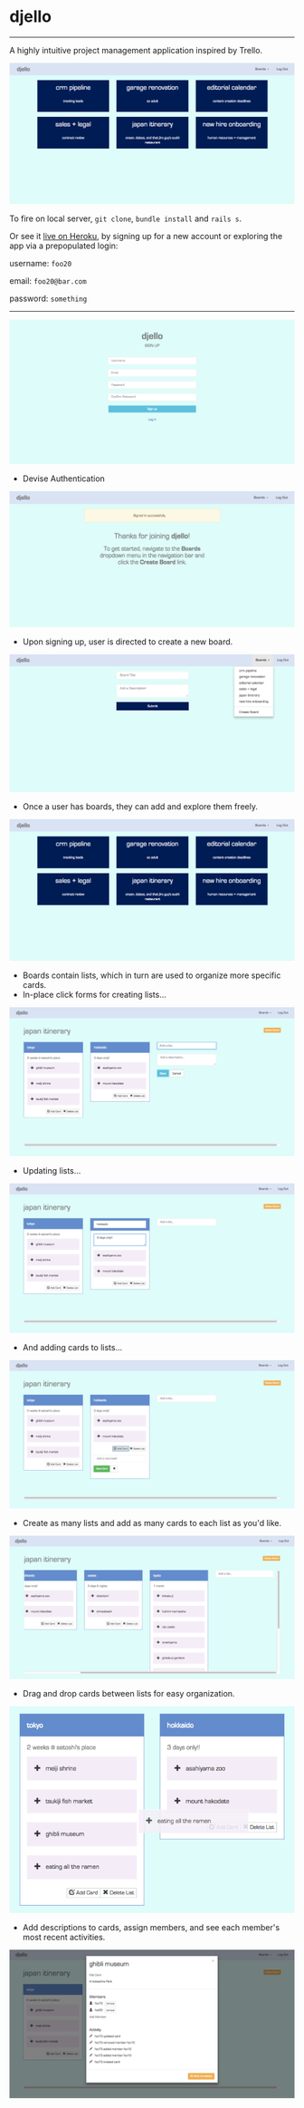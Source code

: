 # djello

---

A highly intuitive project management application inspired by Trello.

![Boards](https://github.com/eating247/djello/blob/master/screenshots/djello-boards.png)

To fire on local server, `git clone`, `bundle install` and `rails s`.

Or see it [live on Heroku](https://secret-atoll-43676.herokuapp.com/), by signing up for a new account or exploring the app via a prepopulated login:


username: `foo20`

email: `foo20@bar.com`

password: `something`

---

![Log In](https://github.com/eating247/djello/blob/master/screenshots/djello-sign-up.png)

- Devise Authentication

![Welcome](https://github.com/eating247/djello/blob/master/screenshots/djello-welcome.png)

- Upon signing up, user is directed to create a new board.

![New Board](https://github.com/eating247/djello/blob/master/screenshots/djello-new-board.png)

- Once a user has boards, they can add and explore them freely.

![Boards](https://github.com/eating247/djello/blob/master/screenshots/djello-boards.png)

- Boards contain lists, which in turn are used to organize more specific cards.
- In-place click forms for creating lists...

![New List](https://github.com/eating247/djello/blob/master/screenshots/djello-new-list.png)

- Updating lists...

![Edit Lists](https://github.com/eating247/djello/blob/master/screenshots/djello-list-edit.png)

- And adding cards to lists...

![Lists](https://github.com/eating247/djello/blob/master/screenshots/djello-lists.png)

- Create as many lists and add as many cards to each list as you'd like.

![Overflow](https://github.com/eating247/djello/blob/master/screenshots/djello-overflow.png)

- Drag and drop cards between lists for easy organization.

![Drag + Drop](https://github.com/eating247/djello/blob/master/screenshots/djello-drag-n-drop.png)

- Add descriptions to cards, assign members, and see each member's most recent activities.

![Card](https://github.com/eating247/djello/blob/master/screenshots/djello-card-show.png)
